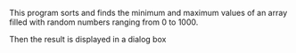 This program sorts and finds the minimum and maximum values ​​of an array filled with random numbers ranging from 0 to 1000.

Then the result is displayed in a dialog box
